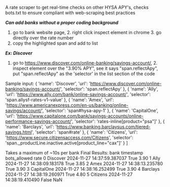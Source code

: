 A rate scraper to get real-time checks on other HYSA APY's, checks bots.txt to ensure compliant with web-scraping best practices 

***Can add banks without a proper coding background***
1. go to bank website page, 2. right click inspect element in chrome 3. go directly over the rate number 
4. copy the highlighted span and add to list

***Ex: Discover***
1. go to https://www.discover.com/online-banking/savings-account/, 2. inspect element over the "3.90% APY", see it says "span.reflectApy", put "span.reflectApy" as the 'selector' in the list section of the code 

Sample input: 
        {
            'name': 'Discover',
            'url': 'https://www.discover.com/online-banking/savings-account/',
            'selector': 'span.reflectApy'
        },
        {
            'name': 'Ally',
            'url': 'https://www.ally.com/bank/online-savings-account/',
            'selector': 'span.allysf-rates-v1-value'
        },
        {
            'name': 'Amex',
            'url': 'https://www.americanexpress.com/en-us/banking/online-savings/account/',
            'selector': 'span#hysa-apy-1'
        },
        {
            'name': 'CapitalOne',
            'url': 'https://www.capitalone.com/bank/savings-accounts/online-performance-savings-account/',
            'selector': 'rates-inline[product="psa"]'
        },
        {
            'name': 'Barclays',
            'url': 'https://www.banking.barclaysus.com/tiered-savings.html',
            'selector': 'span#rate'
        },
        {
            'name': 'Citizens',
            'url': 'https://www.secure.citizensaccess.com/Citizens',
            'selector': 'span._productLine.inactive.active[product_line="cax"]'
        }
    ]

Takes a maximum of ~10s per bank 
Final Results:
         bank                  timestamp  bots_allowed  rate
0    Discover 2024-11-27 14:37:59.387037          True  3.90
1        Ally 2024-11-27 14:38:09.183178          True  3.85
2        Amex 2024-11-27 14:38:13.235780          True  3.90
3  CapitalOne 2024-11-27 14:38:16.252499          True  3.90
4    Barclays 2024-11-27 14:38:19.260971          True  4.80
5    Citizens 2024-11-27 14:38:19.410490         False   NaN

